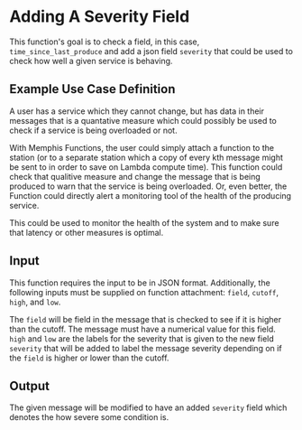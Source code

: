 # Adding A Severity Field

This function's goal is to check a field, in this case, `time_since_last_produce` and add a json field `severity` that could be used to check how well a given service is behaving. 

## Example Use Case Definition

A user has a service which they cannot change, but has data in their messages that is a quantative measure which could possibly be used to check if a service is being overloaded or not. 

With Memphis Functions, the user could simply attach a function to the station (or to a separate station which a copy of every kth message might be sent to in order to save on Lambda compute time). This function could check that qualitive measure and change the message that is being produced to warn that the service is being overloaded. Or, even better, the Function could directly alert a monitoring tool of the health of the producing service. 

This could be used to monitor the health of the system and to make sure that latency or other measures is optimal.

## Input

This function requires the input to be in JSON format. Additionally, the following inputs must be supplied on function attachment: `field`, `cutoff`, `high`, and `low`.

The `field` will be field in the message that is checked to see if it is higher than the cutoff. The message must have a numerical value for this field. `high` and `low` are the labels for the severity that is given to the new field `severity` that will be added to label the message severity depending on if the `field` is higher or lower than the cutoff.

## Output

The given message will be modified to have an added `severity` field which denotes the how severe some condition is.
